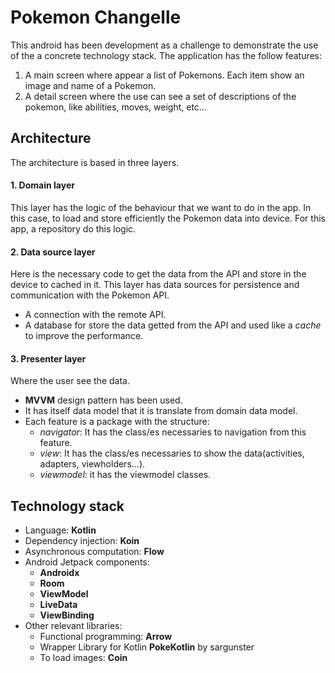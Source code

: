# Pokemon Changelle
This android has been development as a challenge to demonstrate the use of the a concrete technology stack. The application has the follow features:
1. A main screen where appear a list of Pokemons. Each item show an image and name of a Pokemon.
2. A detail screen where the use can see a set of descriptions of the pokemon, like abilities, moves, weight, etc...

## Architecture
The architecture is based in three layers.

#### 1. Domain layer
This layer has the logic of the behaviour that we want to do in the app. In this case, to load and store efficiently the Pokemon data into device. For this app, a repository do this logic.

#### 2. Data source layer
Here is the necessary code to get the data from the API and store in the device to cached in it. This layer has data sources for persistence and communication with the Pokemon API.
- A connection with the remote API.
- A database for store the data getted from the API and used like a *cache* to improve the performance.


#### 3. Presenter layer
Where the user see the data.
- **MVVM** design pattern has been used.
- It has itself data model that it is translate from domain data model.
- Each feature is a package with the structure:
  - *navigator*: It has the class/es necessaries to navigation from this feature.
  - *view*: It has the class/es necessaries to show the data(activities, adapters, viewholders...).
  - *viewmodel*: it has the viewmodel classes.

## Technology stack
- Language: **Kotlin**
- Dependency injection: **Koin**
- Asynchronous computation: **Flow**
- Android Jetpack components:
  - **Androidx**
  - **Room**
  - **ViewModel**
  - **LiveData**
  - **ViewBinding**
- Other relevant libraries:
  - Functional programming: **Arrow**
  - Wrapper Library for Kotlin **PokeKotlin** by sargunster
  - To load images: **Coin**

